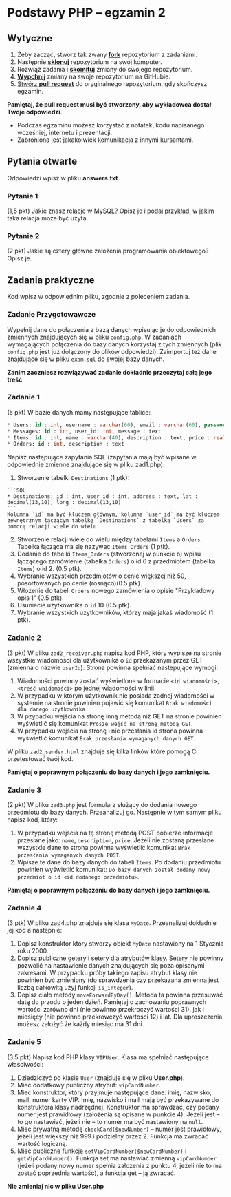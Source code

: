# Podstawy PHP &ndash; egzamin 2

## Wytyczne

1. Żeby zacząć, stwórz tak zwany [**fork**][forking] repozytorium z zadaniami.
2. Następnie [**sklonuj**][ref-clone] repozytorium na swój komputer.
3. Rozwiąż zadania i [**skomituj**][ref-commit] zmiany do swojego repozytorium.
4. [**Wypchnij**][ref-push] zmiany na swoje repozytorium na GitHubie.
5. [Stwórz **pull request**][pull-request] do oryginalnego repozytorium, gdy skończysz egzamin.

**Pamiętaj, że pull request musi być stworzony, aby wykładowca dostał Twoje odpowiedzi**.

* Podczas egzaminu możesz korzystać z notatek, kodu napisanego wcześniej, internetu i prezentacji.
* Zabroniona jest jakakolwiek komunikacja z innymi kursantami.



## Pytania otwarte
Odpowiedzi wpisz w pliku **answers.txt**.

### Pytanie 1
(1,5 pkt)
Jakie znasz relacje w MySQL? Opisz je i podaj przykład, w jakim taka relacja może być użyta.

### Pytanie 2
(2 pkt)
Jakie są cztery główne założenia programowania obiektowego? Opisz je.

## Zadania praktyczne
Kod wpisz w odpowiednim pliku, zgodnie z poleceniem zadania.

### Zadanie Przygotowawcze
Wypełnij dane do połączenia z bazą danych wpisując je do odpowiednich zmiennych znajdujących się w pliku `config.php`. W zadaniach wymagających połączenia do bazy danych korzystaj z tych zmiennych (plik `config.php` jest już dołączony do plików odpowiedzi).
Zaimportuj też dane znajdujące się w pliku `exam.sql` do swojej bazy danych.

**Zanim zaczniesz rozwiązywać zadanie dokładnie przeczytaj całą jego treść**

### Zadanie 1
(5 pkt)
W bazie danych mamy następujące tablice:
```SQL
* Users: id : int, username : varchar(60), email : varchar(60), password : varchar(60)
* Messages: id : int, user_id: int, message : text
* Items: id : int, name : varchar(40), description : text, price : real(7,2)
* Orders: id : int, description : text
```
  
Napisz następujące zapytania SQL (zapytania mają być wpisane w odpowiednie zmienne znajdujące się w pliku zad1.php):
  1. Stworzenie tabelki `Destinations` (1 ptk):
  
    ```SQL
    * Destinations: id : int, user_id : int, address : text, lat : decimal(13,10), long : decimal(13,10)
    ```
    Kolumna `id` ma być kluczem głównym, kolumna `user_id` ma być kluczem zewnętrznym łączącym tabelkę `Destinations` z tabelką `Users` za pomocą relacji wiele do wielu. 
  2. Stworzenie relacji wiele do wielu między tabelami `Items` a `Orders`. Tabelka łącząca ma się nazywac `Items_Orders` (1 ptk).
  3. Dodanie do tabelki `Items_Orders` (stworzonej w punkcie b) wpisu łączącego zamówienie (tabelka `Orders`) o id 6 z przedmiotem (tabelka `Items`) o id 2. (0.5 ptk).
  4. Wybranie wszystkich przedmiotów o cenie większej niż 50, posortowanych po cenie (rosnąco)(0.5 ptk).
  5. Włożenie do tabeli `Orders` nowego zamówienia o opisie "Przykładowy opis 1" (0.5 ptk).
  6. Usuniecie użytkownika o `id` 10 (0.5 ptk).
  7. Wybranie wszystkich użytkowników, którzy maja jakaś wiadomość (1 ptk).

### Zadanie 2
(3 pkt)
W pliku `zad2_receiver.php` napisz kod PHP, który wypisze na stronie wszystkie wiadomości dla użytkownika o `id` przekazanym przez GET (zmienna o nazwie `userId`). Strona powinna spełniać nastepujące wymogi:
  1. Wiadomości powinny zostać wyświetlone w formacie `<id wiadomości>, <treść waidomości>` po jednej wiadomości w linii. 
  2. W przypadku w którym użytkownik nie posiada żadnej wiadomości w systemie na stronie powinien pojawić się komunikat `Brak wiadomości dla danego użytkownika`
  3. W pzypadku wejścia na stronę inną metodą niż GET na stronie powinien wyświetlić się komunikat `Proszę wejść na stronę metodą GET`. 
  4. W przypadku wejścia na stronę i nie przesłania id strona powinna wyświetlić komunikat `Brak przesłania wymaganych danych GET`.

W pliku `zad2_sender.html` znajduje się kilka linków które pomogą Ci przetestować twój kod.

**Pamiętaj o poprawnym połączeniu do bazy danych i jego zamknięciu.**

### Zadanie 3
(2 pkt)
W pliku `zad3.php` jest formularz służący do dodania nowego przedmiotu do bazy danych. Przeanalizuj go. Następnie w tym samym pliku napisz kod, który:
  1. W przypadku wejścia na tę stronę metodą POST pobierze informacje przesłane jako: `name`, `description`, `price`. Jeżeli nie zostaną przesłane wszystkie dane to strona powinna wyświetlić komunikat `Brak przesłania wymaganych danych POST`. 
  2. Wpisze te dane do bazy danych do tabeli `Items`. Po dodaniu przedmiotu powinien wyświetlić komunikat: `Do bazy danych został dodany nowy przedmiot o id <id dodanego przedmiotu>`.

**Pamiętaj o poprawnym połączeniu do bazy danych i jego zamknięciu.**

### Zadanie 4
(3 ptk)
W pliku zad4.php znajduje się klasa `MyDate`. Przeanalizuj dokładnie jej kod a następnie:
  1. Dopisz konstruktor który stworzy obiekt `MyDate` nastawiony na 1 Stycznia roku 2000.
  2. Dopisz publiczne getery i setery dla atrybutów klasy. Setery nie powinny pozwolić na nastawienie danych znajdujących się poza opisanymi zakresami. W przypadku próby takiego zapisu atrybut klasy nie powinien być zmieniony (do sprawdzenia czy przekazana zmienna jest liczbą całkowitą użyj funkcji `is_integer`).
  3. Dopisz ciało metody `moveForwardByDay()`. Metoda ta powinna przesuwać datę do przodu o jeden dzień.
  Pamiętaj o zachowaniu poprawnych wartości zarówno dni (nie powinno przekroczyć wartości 31), jak i miesięcy (nie powinno przekrowczyć wartości 12) i lat. Dla uproszczenia możesz założyć że każdy miesiąc ma 31 dni.


### Zadanie 5
(3.5 pkt)
Napisz kod PHP klasy `VIPUser`. Klasa ma spełniać następujące właściwości:
  1. Dziedziczyć po klasie `User` (znajduje się w pliku **User.php**).
  2. Mieć dodatkowy publiczny atrybut: ```vipCardNumber```.
  3. Mieć konstruktor, który przyjmuje następujące dane: imię, nazwisko, mail, numer karty VIP. Imię, nazwisko i mail mają być przekazywane do konstruktora klasy nadrzędnej. Konstruktor ma sprawdzać, czy podany numer jest prawidłowy (założenia są opisane w punkcie 4). Jeżeli jest  &ndash; to go nastawiać, jeżeli nie  &ndash; to numer ma być nastawiony na ```null```.
  4. Mieć prywatną metodę ```checkCard($newNumber)``` &ndash; numer jest prawidłowy, jeżeli jest większy niż 999 i podzielny przez 2. Funkcja ma zwracać wartość logiczną.
  5. Mieć publiczne funkcję ```setVipCardNumber($newCardNumber)``` i ```getVipCardNumber()```. Funkcja set ma nastawiać zmienną `vipCardNumber` (jeżeli podany nowy numer spełnia założenia z punktu 4, jeżeli nie to ma zostać poprzednia wartość), a funkcja get &ndash; ją zwracać.

**Nie zmieniaj nic w pliku User.php**

<!-- Links -->
[forking]: https://guides.github.com/activities/forking/
[ref-clone]: http://gitref.org/creating/#clone
[ref-commit]: http://gitref.org/basic/#commit
[ref-push]: http://gitref.org/remotes/#push
[ref-rand]: http://php.net/manual/pl/function.rand.php
[pull-request]: https://help.github.com/articles/creating-a-pull-request
